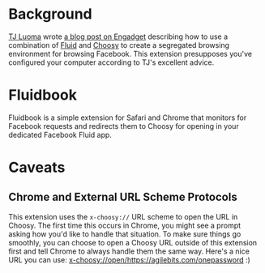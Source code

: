 # Background
[TJ Luoma][tjluoma] wrote [a blog post on Engadget][post] describing how to use a combination of [Fluid][] and [Choosy][] to 
create a segregated browsing environment for browsing Facebook. This extension presupposes you've configured your computer 
according to TJ's excellent advice.

# Fluidbook
Fluidbook is a simple extension for Safari and Chrome that monitors for Facebook requests and redirects them to Choosy for 
opening in your dedicated Facebook Fluid app.

# Caveats

## Chrome and External URL Scheme Protocols
This extension uses the `x-choosy://` URL scheme to open the URL in Choosy. The first time this occurs in Chrome, 
you might see a prompt asking how you'd like to handle that situation. To make sure things go smoothly, you can 
choose to open a Choosy URL outside of this extension first and tell Chrome to always handle them the same way.
Here's a nice URL you can use: <x-choosy://open/https://agilebits.com/onepassword> :)

[Fluid]: http://fluidapp.com
[Choosy]: http://www.choosyosx.com "Forget the default browser, Choosy opens links in the right browser."
[tjluoma]: http://luo.ma "Rhymes with Diploma"
[post]: http://www.engadget.com/2014/06/16/how-to-make-a-fluid-app-for-facebook-to-protect-your-online-priv/ "How to make a Fluid app for Facebook to protect your online privacy"
